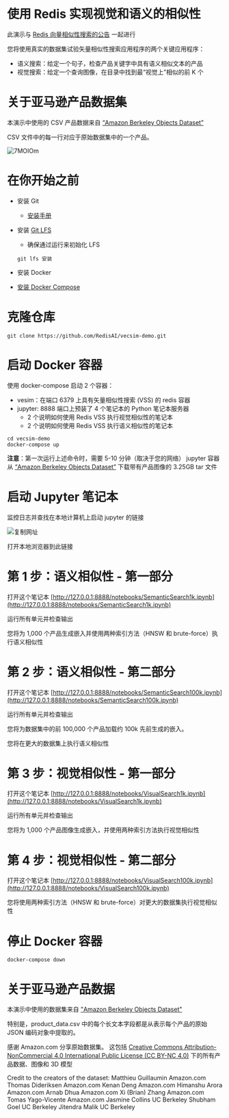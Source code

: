 # 使用 Redis 实现视觉和语义的相似性

此演示与 [Redis 向量相似性搜索的公告](https://redis.com/blog/build-intelligent-apps-redis-vector-similarity-search/) 一起进行

您将使用真实的数据集试验矢量相似性搜索应用程序的两个关键应用程序：

* 语义搜索：给定一个句子，检查产品关键字中具有语义相似文本的产品
* 视觉搜索：给定一个查询图像，在目录中找到最“视觉上”相似的前 K 个

# 关于亚马逊产品数据集

本演示中使用的 CSV 产品数据来自 [“Amazon Berkeley Objects Dataset”](https://amazon-berkeley-objects.s3.amazonaws.com/index.html)

CSV 文件中的每一行对应于原始数据集中的一个产品。

![7MOIOm](https://oss.images.shujudaka.com/uPic/7MOIOm.png)


# 在你开始之前

* 安装 Git

    * [安装手册](https://git-scm.com/book/zh/v2/%E8%B5%B7%E6%AD%A5-%E5%AE%89%E8%A3%85-Git)

* 安装 [Git LFS](https://git-lfs.github.com/)

     * 确保通过运行来初始化 LFS
     ```
     git lfs 安装
     ```
* 安装 Docker

* [安装 Docker Compose](https://docs.docker.com/compose/install/)

# 克隆仓库

```
git clone https://github.com/RedisAI/vecsim-demo.git
```

# 启动 Docker 容器

使用 docker-compose 启动 2 个容器：
* vesim：在端口 6379 上具有矢量相似性搜索 (VSS) 的 redis 容器
* jupyter: 8888 端口上预装了 4 个笔记本的 Python 笔记本服务器
     * 2 个说明如何使用 Redis VSS 执行视觉相似性的笔记本
     * 2 个说明如何使用 Redis VSS 执行语义相似性的笔记本

```
cd vecsim-demo
docker-compose up
```

**注意**：第一次运行上述命令时，需要 5-10 分钟（取决于您的网络）
jupyter 容器从 [“Amazon Berkeley Objects Dataset”](https://amazon-berkeley-objects.s3.amazonaws.com/index.html) 下载带有产品图像的 3.25GB tar 文件

# 启动 Jupyter 笔记本

监控日志并查找在本地计算机上启动 jupyter 的链接

![复制网址](./docs/jupyter-log.png)

打开本地浏览器到此链接


# 第 1 步：语义相似性 - 第一部分

打开这个笔记本 [http://127.0.0.1:8888/notebooks/SemanticSearch1k.ipynb](http://127.0.0.1:8888/notebooks/SemanticSearch1k.ipynb)

运行所有单元并检查输出

您将为 1,000 个产品生成嵌入并使用两种索引方法（HNSW 和 brute-force）执行语义相似性

# 第 2 步：语义相似性 - 第二部分

打开这个笔记本 [http://127.0.0.1:8888/notebooks/SemanticSearch100k.ipynb](http://127.0.0.1:8888/notebooks/SemanticSearch100k.ipynb)

运行所有单元并检查输出

您将为数据集中的前 100,000 个产品加载约 100k 先前生成的嵌入。

您将在更大的数据集上执行语义相似性

# 第 3 步：视觉相似性 - 第一部分

打开这个笔记本 [http://127.0.0.1:8888/notebooks/VisualSearch1k.ipynb](http://127.0.0.1:8888/notebooks/VisualSearch1k.ipynb)

运行所有单元并检查输出

您将为 1,000 个产品图像生成嵌入，并使用两种索引方法执行视觉相似性

# 第 4 步：视觉相似性 - 第二部分

打开这个笔记本 [http://127.0.0.1:8888/notebooks/VisualSearch100k.ipynb](http://127.0.0.1:8888/notebooks/VisualSearch100k.ipynb)

您将使用两种索引方法（HNSW 和 brute-force）对更大的数据集执行视觉相似性

# 停止 Docker 容器

```
docker-compose down
```

# 关于亚马逊产品数据

本演示中使用的数据集来自 ["Amazon Berkeley Objects Dataset"](https://amazon-berkeley-objects.s3.amazonaws.com/index.html)

特别是，product_data.csv 中的每个长文本字段都是从表示每个产品的原始 JSON 编码对象中提取的。

感谢 Amazon.com 分享原始数据集。 这包括 [Creative Commons Attribution-NonCommercial 4.0 International Public License (CC BY-NC 4.0)](https://creativecommons.org/licenses/by-nc/4.0/) 下的所有产品数据、图像和 3D 模型

Credit to the creators of the dataset: 
Matthieu Guillaumin Amazon.com 
Thomas Dideriksen Amazon.com 
Kenan Deng Amazon.com 
Himanshu Arora Amazon.com 
Arnab Dhua Amazon.com 
Xi (Brian) Zhang Amazon.com 
Tomas Yago-Vicente Amazon.com 
Jasmine Collins UC Berkeley 
Shubham Goel UC Berkeley 
Jitendra Malik UC Berkeley
